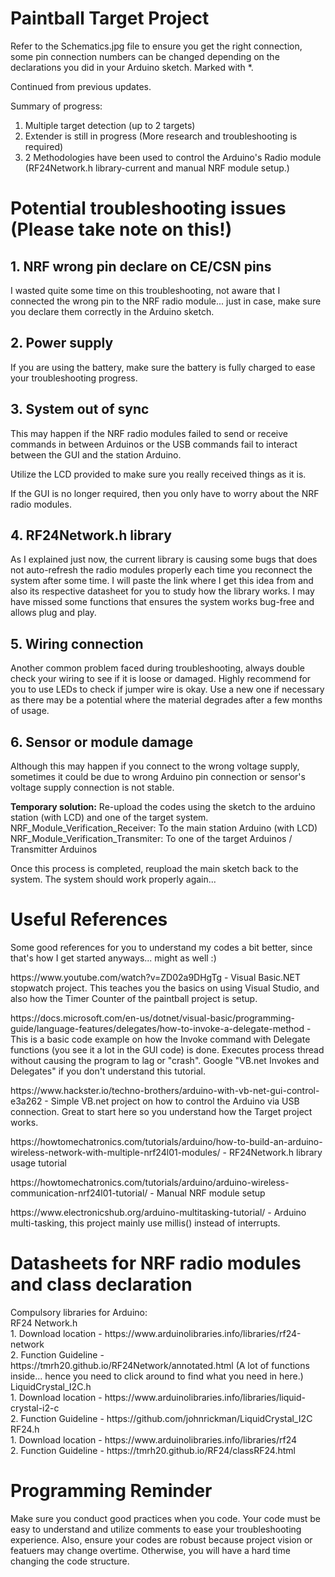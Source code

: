 # Paintball Target Project

Refer to the Schematics.jpg file to ensure you get the right connection, some pin connection numbers can be changed depending on the declarations you did in your Arduino sketch.
Marked with *.

Continued from previous updates.

Summary of progress:
1. Multiple target detection (up to 2 targets)
2. Extender is still in progress (More research and troubleshooting is required)
3. 2 Methodologies have been used to control the Arduino's Radio module (RF24Network.h library-current and manual NRF module setup.)

<h1> Potential troubleshooting issues (Please take note on this!)</h1>
<h2> 1. NRF wrong pin declare on CE/CSN pins</h2>
<p> I wasted quite some time on this troubleshooting, not aware that I connected the wrong pin to the NRF radio module... just in case, make sure you declare them correctly in the Arduino sketch.</p>
  
<h2> 2. Power supply</h2>
<p> If you are using the battery, make sure the battery is fully charged to ease your troubleshooting progress.</p>
  
<h2> 3. System out of sync</h2>
<p> This may happen if the NRF radio modules failed to send or receive commands in between Arduinos or the USB commands fail to interact between the GUI and the station Arduino.</p>
<p> Utilize the LCD provided to make sure you really received things as it is.</p>
<p> If the GUI is no longer required, then you only have to worry about the NRF radio modules.</p>

<h2> 4. RF24Network.h library</h2>
<p> As I explained just now, the current library is causing some bugs that does not auto-refresh the radio modules properly each time you reconnect the system after some time. I will paste the link where I get this idea from and also its respective datasheet for you to study how the library works. I may have missed some functions that ensures the system works bug-free and allows plug and play.</p>

<h2> 5. Wiring connection </h2>
<p> Another common problem faced during troubleshooting, always double check your wiring to see if it is loose or damaged. Highly recommend for you to use LEDs to check if jumper wire is okay. Use a new one if necessary as there may be a potential where the material degrades after a few months of usage.</p>

<h2> 6. Sensor or module damage </h2>
<p> Although this may happen if you connect to the wrong voltage supply, sometimes it could be due to wrong Arduino pin connection or sensor's voltage supply connection is not stable.</p>

<strong>Temporary solution:</strong> Re-upload the codes using the sketch to the arduino station (with LCD) and one of the target system.
NRF_Module_Verification_Receiver: To the main station Arduino (with LCD)
NRF_Module_Verification_Transmiter: To one of the target Arduinos / Transmitter Arduinos

<p> Once this process is completed, reupload the main sketch back to the system. The system should work properly again...</p>

<h1> Useful References</h1>
<p> Some good references for you to understand my codes a bit better, since that's how I get started anyways... might as well :) </p>
<p> https://www.youtube.com/watch?v=ZD02a9DHgTg - Visual Basic.NET stopwatch project. This teaches you the basics on using Visual Studio, and also how the Timer Counter of the paintball project is setup. </p>

<p> https://docs.microsoft.com/en-us/dotnet/visual-basic/programming-guide/language-features/delegates/how-to-invoke-a-delegate-method - This is a basic code example on how the Invoke command with Delegate functions (you see it a lot in the GUI code) is done. Executes process thread without causing the program to lag or "crash". Google "VB.net Invokes and Delegates" if you don't understand this tutorial. </p>

<p> https://www.hackster.io/techno-brothers/arduino-with-vb-net-gui-control-e3a262 - Simple VB.net project on how to control the Arduino via USB connection. Great to start here so you understand how the Target project works. </p>

<p> https://howtomechatronics.com/tutorials/arduino/how-to-build-an-arduino-wireless-network-with-multiple-nrf24l01-modules/ - RF24Network.h library usage tutorial </p>

<p> https://howtomechatronics.com/tutorials/arduino/arduino-wireless-communication-nrf24l01-tutorial/ - Manual NRF module setup </p>

<p> https://www.electronicshub.org/arduino-multitasking-tutorial/ - Arduino multi-tasking, this project mainly use millis() instead of interrupts.</p>

<h1> Datasheets for NRF radio modules and class declaration </h1>
Compulsory libraries for Arduino: <br/>
RF24 Network.h <br/>
1. Download location - https://www.arduinolibraries.info/libraries/rf24-network <br/>
2. Function Guideline - https://tmrh20.github.io/RF24Network/annotated.html (A lot of functions inside... hence you need to click around to find what you need in here.) <br/>
LiquidCrystal_I2C.h <br/>
1. Download location - https://www.arduinolibraries.info/libraries/liquid-crystal-i2-c <br/>
2. Function Guideline - https://github.com/johnrickman/LiquidCrystal_I2C <br/>
RF24.h <br/>
1. Download location - https://www.arduinolibraries.info/libraries/rf24 <br/>
2. Function Guideline - https://tmrh20.github.io/RF24/classRF24.html <br/>

<h1> Programming Reminder</h1>
<p> Make sure you conduct good practices when you code. Your code must be easy to understand and utilize comments to ease your troubleshooting experience. Also, ensure your codes are robust because project vision or featuers may change overtime. Otherwise, you will have a hard time changing the code structure.</p>
